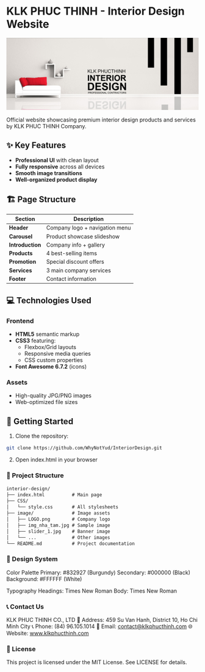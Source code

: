 # KLK PHUC THINH - Interior Design Website

![Showcase Banner](./image/slider_1.jpg)

Official website showcasing premium interior design products and services by KLK PHUC THINH Company.

## ✨ Key Features

- **Professional UI** with clean layout
- **Fully responsive** across all devices
- **Smooth image transitions**
- **Well-organized product display**

## 🏗️ Page Structure

| Section | Description |
|---------|-------------|
| **Header** | Company logo + navigation menu |
| **Carousel** | Product showcase slideshow |
| **Introduction** | Company info + gallery |
| **Products** | 4 best-selling items |
| **Promotion** | Special discount offers |
| **Services** | 3 main company services |
| **Footer** | Contact information |

## 💻 Technologies Used

### Frontend
- **HTML5** semantic markup
- **CSS3** featuring:
  - Flexbox/Grid layouts
  - Responsive media queries
  - CSS custom properties
- **Font Awesome 6.7.2** (icons)

### Assets
- High-quality JPG/PNG images
- Web-optimized file sizes

## 🚀 Getting Started

1. Clone the repository:
```bash
git clone https://github.com/WhyNotYud/InteriorDesign.git
```
2. Open index.html in your browser

### 📁 Project Structure
```
interior-design/
├── index.html          # Main page
├── CSS/
│   └── style.css       # All stylesheets
├── image/              # Image assets
│   ├── LOGO.png        # Company logo
│   ├── img_nha_tam.jpg # Sample image
│   ├── slider_1.jpg    # Banner image
│   └── ...             # Other images
└── README.md           # Project documentation
```

### 🎨 Design System
Color Palette
Primary: #832927 (Burgundy)
Secondary: #000000 (Black)
Background: #FFFFFF (White)

Typography
Headings: Times New Roman
Body: Times New Roman

### 📞 Contact Us
KLK PHUC THINH CO., LTD
🏢 Address: 459 Su Van Hanh, District 10, Ho Chi Minh City
📞 Phone: (84) 96.105.1014
📧 Email: contact@klkphucthinh.com
🌐 Website: www.klkphucthinh.com

### 📜 License
This project is licensed under the MIT License. See LICENSE for details.